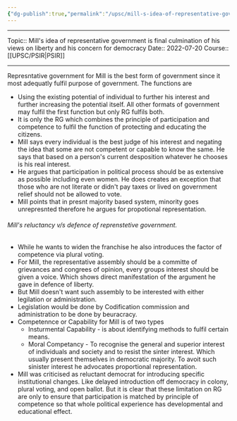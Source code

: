 ```yaml
---
{"dg-publish":true,"permalink":"/upsc/mill-s-idea-of-representative-government-is-final-culmination-of-his-views-on-liberty-and-his-concern-for-democracy/"}
---
```


----
Topic:: Mill's idea of representative government is final culmination of his views on liberty and his concern for democracy
Date:: 2022-07-20
Course:: [[UPSC/PSIR\|PSIR]] 

----
 Represntative government for Mill is the best form of government since it most adequatly fulfil purpose of government. 
 The functions are 
 - Using the existing potential of individual to further his interest and further increasing the potential itself. All other formats of government may fulfil the first function but only RG fulfils both. 
 - It is only the RG which combines the principle of participation and competence to fulfil the function of protecting and educating the citizens. 
 - Mill says every individual is the best judge of his interest and negating the idea that some are not competent or capable to know the same. He says that based on a person's current desposition whatever he chooses is his real interest. 
 - He argues that participation in political process should be as extensive as possible including even women. He does creates an exception that those who are not literate or didn't pay taxes or lived on government relief should not be allowed to vote. 
 - Mill points that in presnt majority based system, minority goes unrepresnted therefore he argues for propotional representation. 
 ###### Mill's reluctancy v/s defence of reprenstetive government. 
 - While he wants to widen the franchise he also introduces the factor of competence via plural voting. 
 - For Mill, the representative assembly should be a committe of grievances and congrees of opinion, every groups interest should be given a voice. Which shows direct manifestation of the argument he gave in defence of liberty. 
 - But Mill doesn't want such assembly to be interested with either legilation or administration. 
 - Legislation would be done by Codification commission and administration to be done by beuracracy. 
 - Competennce or Capability for Mill is of two types
	 - Insturmental Capability - is about identifying methods to fulfil certain means. 
	 - Moral Competancy - To recognise the general and superior interest of individuals and society and to resist the sinter interest. Which usually present themselves in democratic majority. To avoit such sinister interest he advocates proportional representation. 
- Mill was criticised as reluctant democrat for introducing specific institutional changes. Like delayed introduction off democracy in colony, plural voting, and open ballot. But it is clear that these limitation on RG are only to ensure that participation is matched by principle of competence so that whole political experience has developmental and educational effect. 

